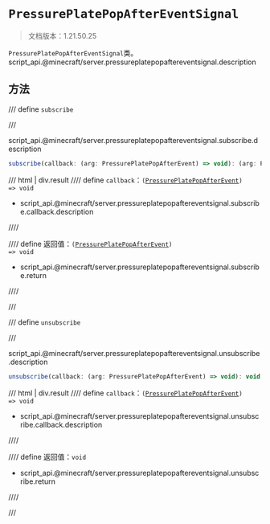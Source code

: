 # `PressurePlatePopAfterEventSignal`

> 文档版本：1.21.50.25

`PressurePlatePopAfterEventSignal`类。script_api.@minecraft/server.pressureplatepopaftereventsignal.description

## 方法

/// define
`subscribe`


///

script_api.@minecraft/server.pressureplatepopaftereventsignal.subscribe.description

```js
subscribe(callback: (arg: PressurePlatePopAfterEvent) => void): (arg: PressurePlatePopAfterEvent) => void
```

/// html | div.result
//// define
`callback`：<code>(<a href="../pressureplatepopafterevent/">PressurePlatePopAfterEvent</a>) =&gt; void</code>

- script_api.@minecraft/server.pressureplatepopaftereventsignal.subscribe.callback.description


////

//// define
返回值：<code>(<a href="../pressureplatepopafterevent/">PressurePlatePopAfterEvent</a>) =&gt; void</code>

- script_api.@minecraft/server.pressureplatepopaftereventsignal.subscribe.return


////

///


/// define
`unsubscribe`


///

script_api.@minecraft/server.pressureplatepopaftereventsignal.unsubscribe.description

```js
unsubscribe(callback: (arg: PressurePlatePopAfterEvent) => void): void
```

/// html | div.result
//// define
`callback`：<code>(<a href="../pressureplatepopafterevent/">PressurePlatePopAfterEvent</a>) =&gt; void</code>

- script_api.@minecraft/server.pressureplatepopaftereventsignal.unsubscribe.callback.description


////

//// define
返回值：`void`

- script_api.@minecraft/server.pressureplatepopaftereventsignal.unsubscribe.return


////

///

